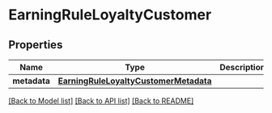 # EarningRuleLoyaltyCustomer


## Properties
Name | Type | Description | Notes
------------ | ------------- | ------------- | -------------
**metadata** | [**EarningRuleLoyaltyCustomerMetadata**](EarningRuleLoyaltyCustomerMetadata.md) |  | [optional] 

[[Back to Model list]](../README.md#documentation-for-models) [[Back to API list]](../README.md#documentation-for-api-endpoints) [[Back to README]](../README.md)


